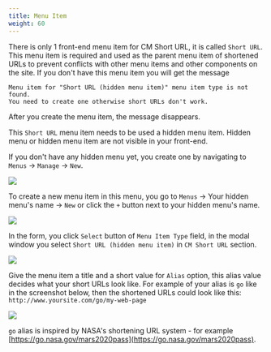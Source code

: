 ```yaml
---
title: Menu Item
weight: 60
---
```


There is only 1 front-end menu item for CM Short URL, it is called `Short URL`. This menu item is required and used as the parent menu item of shortened URLs to prevent conflicts with other menu items and other components on the site. If you don't have this menu item you will get the message

	Menu item for "Short URL (hidden menu item)" menu item type is not found.
	You need to create one otherwise short URLs don't work.

After you create the menu item, the message disappears.

This `Short URL` menu item needs to be used a hidden menu item. Hidden menu or hidden menu item are not visible in your front-end.

If you don't have any hidden menu yet, you create one by navigating to `Menus` -> `Manage` -> `New`.

![](/images/cmshorturl_hidden_menu.jpg)

To create a new menu item in this menu, you go to `Menus` -> Your hidden menu's name -> `New` or click the `+` button next to your hidden menu's name.

![](/images/cmshorturl_menu_item.jpg)

In the form, you click `Select` button of `Menu Item Type` field, in the modal window you select `Short URL (hidden menu item)` in `CM Short URL` section.

![](/images/cmshorturl_menu_item_type.jpg)

Give the menu item a title and a short value for `Alias` option, this alias value decides what your short URLs look like. For example of your alias is `go` like in the screenshot below, then the shortened URLs could look like this: `http://www.yoursite.com/go/my-web-page`

![](/images/cmshorturl_menu_item_form.jpg)

`go` alias is inspired by NASA's shortening URL system - for example [https://go.nasa.gov/mars2020pass](https://go.nasa.gov/mars2020pass).